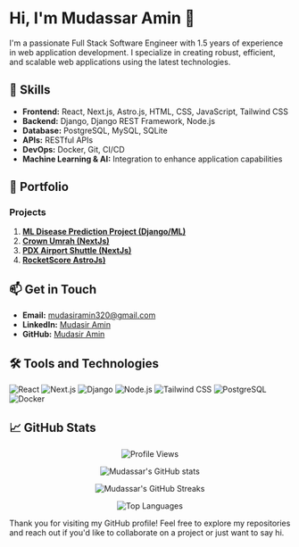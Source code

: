 # Hi, I'm Mudassar Amin 👋

I'm a passionate Full Stack Software Engineer with 1.5 years of experience in web application development. I specialize in creating robust, efficient, and scalable web applications using the latest technologies.

## 🚀 Skills

- **Frontend:** React, Next.js, Astro.js, HTML, CSS, JavaScript, Tailwind CSS
- **Backend:** Django, Django REST Framework, Node.js
- **Database:** PostgreSQL, MySQL, SQLite
- **APIs:** RESTful APIs
- **DevOps:** Docker, Git, CI/CD
- **Machine Learning & AI:** Integration to enhance application capabilities

## 📂 Portfolio

### Projects

1. [**ML Disease Prediction Project (Django/ML)**](https://github.com/mudasir45/ML-desease-prediction-project)
2. [**Crown Umrah (NextJs)**](https://crownumrah.co.uk/)
3. [**PDX Airport Shuttle (NextJs)**](https://pdxairportshuttle.com/)
4. [**RocketScore AstroJs)**](https://rocketscore.com/)

## 📫 Get in Touch

- **Email:** mudasiramin320@gmail.com
- **LinkedIn:** [Mudasir Amin](https://www.linkedin.com/in/mudasiramin/)
- **GitHub:** [Mudasir Amin](https://github.com/mudasir45)

## 🛠 Tools and Technologies

![React](https://img.shields.io/badge/React-20232A?style=for-the-badge&logo=react&logoColor=61DAFB)
![Next.js](https://img.shields.io/badge/Next.js-000000?style=for-the-badge&logo=nextdotjs&logoColor=white)
![Django](https://img.shields.io/badge/Django-092E20?style=for-the-badge&logo=django&logoColor=white)
![Node.js](https://img.shields.io/badge/Node.js-43853D?style=for-the-badge&logo=node-dot-js&logoColor=white)
![Tailwind CSS](https://img.shields.io/badge/Tailwind_CSS-38B2AC?style=for-the-badge&logo=tailwind-css&logoColor=white)
![PostgreSQL](https://img.shields.io/badge/PostgreSQL-336791?style=for-the-badge&logo=postgresql&logoColor=white)
![Docker](https://img.shields.io/badge/Docker-2496ED?style=for-the-badge&logo=docker&logoColor=white)

## 📈 GitHub Stats

<p align="center">
  <img src="https://profile-counter.glitch.me/mudasir45/count.svg" alt="Profile Views" />
</p>

<p align="center">
  <img src="https://github-readme-stats.vercel.app/api?username=mudasir45&show_icons=true&theme=radical" alt="Mudassar's GitHub stats" />
</p>

<p align="center">
  <img src="https://streak-stats.demolab.com/?user=mudasir45&theme=radical" alt="Mudassar's GitHub Streaks" />
</p>

<p align="center">
  <img src="https://github-readme-stats.vercel.app/api/top-langs/?username=mudasir45&hide=java,html,css&theme=radical" alt="Top Languages" />
</p>

Thank you for visiting my GitHub profile! Feel free to explore my repositories and reach out if you'd like to collaborate on a project or just want to say hi.
